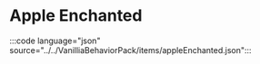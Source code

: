 # Apple Enchanted

:::code language="json" source="../../VanilliaBehaviorPack/items/appleEnchanted.json":::